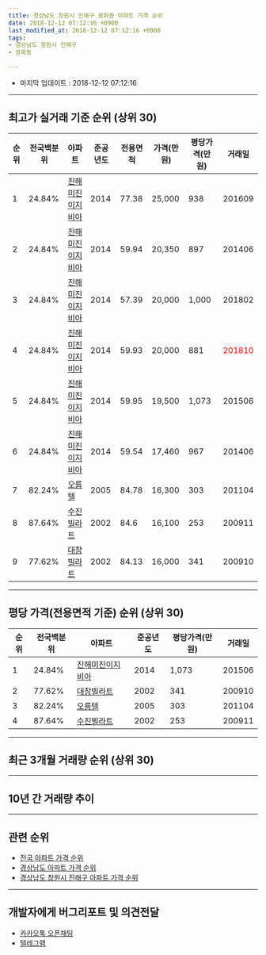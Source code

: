 ```yaml
---
title: 경상남도 창원시 진해구 광화동 아파트 가격 순위
date: 2018-12-12 07:12:16 +0900
last_modified_at: 2018-12-12 07:12:16 +0900
tags:
- 경상남도 창원시 진해구
- 광화동

---
```


* 마지막 업데이트 : 2018-12-12 07:12:16

---

## 최고가 실거래 기준 순위 (상위 30)


|순위|전국백분위|아파트|준공년도|전용면적|가격(만원)|평당가격(만원)|거래일|
|---|---|---|---|---|---|---|---|
|1|24.84%|[진해미진이지비아](https://search.naver.com/search.naver?query=%EA%B2%BD%EC%83%81%EB%82%A8%EB%8F%84+%EC%B0%BD%EC%9B%90%EC%8B%9C+%EC%A7%84%ED%95%B4%EA%B5%AC+%EA%B4%91%ED%99%94%EB%8F%99+%EC%A7%84%ED%95%B4%EB%AF%B8%EC%A7%84%EC%9D%B4%EC%A7%80%EB%B9%84%EC%95%84)|2014|77.38|25,000|938|201609|
|2|24.84%|[진해미진이지비아](https://search.naver.com/search.naver?query=%EA%B2%BD%EC%83%81%EB%82%A8%EB%8F%84+%EC%B0%BD%EC%9B%90%EC%8B%9C+%EC%A7%84%ED%95%B4%EA%B5%AC+%EA%B4%91%ED%99%94%EB%8F%99+%EC%A7%84%ED%95%B4%EB%AF%B8%EC%A7%84%EC%9D%B4%EC%A7%80%EB%B9%84%EC%95%84)|2014|59.94|20,350|897|201406|
|3|24.84%|[진해미진이지비아](https://search.naver.com/search.naver?query=%EA%B2%BD%EC%83%81%EB%82%A8%EB%8F%84+%EC%B0%BD%EC%9B%90%EC%8B%9C+%EC%A7%84%ED%95%B4%EA%B5%AC+%EA%B4%91%ED%99%94%EB%8F%99+%EC%A7%84%ED%95%B4%EB%AF%B8%EC%A7%84%EC%9D%B4%EC%A7%80%EB%B9%84%EC%95%84)|2014|57.39|20,000|1,000|201802|
|4|24.84%|[진해미진이지비아](https://search.naver.com/search.naver?query=%EA%B2%BD%EC%83%81%EB%82%A8%EB%8F%84+%EC%B0%BD%EC%9B%90%EC%8B%9C+%EC%A7%84%ED%95%B4%EA%B5%AC+%EA%B4%91%ED%99%94%EB%8F%99+%EC%A7%84%ED%95%B4%EB%AF%B8%EC%A7%84%EC%9D%B4%EC%A7%80%EB%B9%84%EC%95%84)|2014|59.93|20,000|881|<span style="color:red">201810</span>|
|5|24.84%|[진해미진이지비아](https://search.naver.com/search.naver?query=%EA%B2%BD%EC%83%81%EB%82%A8%EB%8F%84+%EC%B0%BD%EC%9B%90%EC%8B%9C+%EC%A7%84%ED%95%B4%EA%B5%AC+%EA%B4%91%ED%99%94%EB%8F%99+%EC%A7%84%ED%95%B4%EB%AF%B8%EC%A7%84%EC%9D%B4%EC%A7%80%EB%B9%84%EC%95%84)|2014|59.95|19,500|1,073|201506|
|6|24.84%|[진해미진이지비아](https://search.naver.com/search.naver?query=%EA%B2%BD%EC%83%81%EB%82%A8%EB%8F%84+%EC%B0%BD%EC%9B%90%EC%8B%9C+%EC%A7%84%ED%95%B4%EA%B5%AC+%EA%B4%91%ED%99%94%EB%8F%99+%EC%A7%84%ED%95%B4%EB%AF%B8%EC%A7%84%EC%9D%B4%EC%A7%80%EB%B9%84%EC%95%84)|2014|59.54|17,460|967|201406|
|7|82.24%|[오름텔](https://search.naver.com/search.naver?query=%EA%B2%BD%EC%83%81%EB%82%A8%EB%8F%84+%EC%B0%BD%EC%9B%90%EC%8B%9C+%EC%A7%84%ED%95%B4%EA%B5%AC+%EA%B4%91%ED%99%94%EB%8F%99+%EC%98%A4%EB%A6%84%ED%85%94)|2005|84.78|16,300|303|201104|
|8|87.64%|[수진빌라트](https://search.naver.com/search.naver?query=%EA%B2%BD%EC%83%81%EB%82%A8%EB%8F%84+%EC%B0%BD%EC%9B%90%EC%8B%9C+%EC%A7%84%ED%95%B4%EA%B5%AC+%EA%B4%91%ED%99%94%EB%8F%99+%EC%88%98%EC%A7%84%EB%B9%8C%EB%9D%BC%ED%8A%B8)|2002|84.6|16,100|253|200911|
|9|77.62%|[대창빌라트](https://search.naver.com/search.naver?query=%EA%B2%BD%EC%83%81%EB%82%A8%EB%8F%84+%EC%B0%BD%EC%9B%90%EC%8B%9C+%EC%A7%84%ED%95%B4%EA%B5%AC+%EA%B4%91%ED%99%94%EB%8F%99+%EB%8C%80%EC%B0%BD%EB%B9%8C%EB%9D%BC%ED%8A%B8)|2002|84.13|16,000|341|200910|


---

## 평당 가격(전용면적 기준) 순위 (상위 30)


|순위|전국백분위|아파트|준공년도|평당가격(만원)|거래일|
|---|---|---|---|---|---|
|1|24.84%|[진해미진이지비아](https://search.naver.com/search.naver?query=%EA%B2%BD%EC%83%81%EB%82%A8%EB%8F%84+%EC%B0%BD%EC%9B%90%EC%8B%9C+%EC%A7%84%ED%95%B4%EA%B5%AC+%EA%B4%91%ED%99%94%EB%8F%99+%EC%A7%84%ED%95%B4%EB%AF%B8%EC%A7%84%EC%9D%B4%EC%A7%80%EB%B9%84%EC%95%84)|2014|1,073|201506|
|2|77.62%|[대창빌라트](https://search.naver.com/search.naver?query=%EA%B2%BD%EC%83%81%EB%82%A8%EB%8F%84+%EC%B0%BD%EC%9B%90%EC%8B%9C+%EC%A7%84%ED%95%B4%EA%B5%AC+%EA%B4%91%ED%99%94%EB%8F%99+%EB%8C%80%EC%B0%BD%EB%B9%8C%EB%9D%BC%ED%8A%B8)|2002|341|200910|
|3|82.24%|[오름텔](https://search.naver.com/search.naver?query=%EA%B2%BD%EC%83%81%EB%82%A8%EB%8F%84+%EC%B0%BD%EC%9B%90%EC%8B%9C+%EC%A7%84%ED%95%B4%EA%B5%AC+%EA%B4%91%ED%99%94%EB%8F%99+%EC%98%A4%EB%A6%84%ED%85%94)|2005|303|201104|
|4|87.64%|[수진빌라트](https://search.naver.com/search.naver?query=%EA%B2%BD%EC%83%81%EB%82%A8%EB%8F%84+%EC%B0%BD%EC%9B%90%EC%8B%9C+%EC%A7%84%ED%95%B4%EA%B5%AC+%EA%B4%91%ED%99%94%EB%8F%99+%EC%88%98%EC%A7%84%EB%B9%8C%EB%9D%BC%ED%8A%B8)|2002|253|200911|


---

## 최근 3개월 거래량 순위 (상위 30)


<div style="width:100%;">
    <canvas id="deal_count_ranking" height="250"></canvas>
</div>


<script>
new Chart(document.getElementById("deal_count_ranking"), {
    type: 'horizontalBar',
    data: {
        labels: ['오름텔', '진해미진이지비아'],
        datasets: [{
            label: '실거래 수',
            data: [1, 1],
            borderColor: "rgba(255, 0, 128, 1)",
            backgroundColor: "rgba(255, 0, 128, 0.5)",
            fill: false,
        }]
    },
    options: {
        responsive: true,
        title: {
            display: true,
            text: '최근 3개월 거래량 순위'
        },
        tooltips: {
            mode: 'index',
            intersect: false,
            callbacks: {
                title: function(tooltipItems, data) {
                    return "실거래 수:";
                },
                label: function(tooltipItem, data) {
                    return data.labels[tooltipItem.index] + ": " + tooltipItem.xLabel;
                }
            }
        },
        hover: {
            mode: 'nearest',
            intersect: true
        },
        scales: {
            xAxes: [{
                display: true,
                scaleLabel: {
                    display: true,
                    labelString: '실거래 수'
                },
                ticks: {
                    suggestedMin: 0,
                }
            }],
            yAxes: [{
                display: true,
                ticks: {
                    autoSkip: false,
                    callback: function(value, index, values) {
                        if (value.length > 15)
                            return value.substr(0, 13) + "...";
                        else
                            return value;
                    }
                },
                scaleLabel: {
                    display: false,
                }
            }]
        }
    }
});

</script>


---

## 10년 간 거래량 추이


<div style="width:100%;">
    <canvas id="deal_progress" height="250"></canvas>
</div>

<script>
new Chart(document.getElementById("deal_progress"), {
    type: 'line',
    data: {
        labels: ['200812','200901','200902','200903','200904','200905','200906','200907','200908','200909','200910','200911','200912','201001','201002','201003','201004','201005','201006','201007','201008','201009','201010','201011','201012','201101','201102','201103','201104','201105','201106','201107','201108','201109','201110','201111','201112','201201','201202','201203','201204','201205','201206','201207','201208','201209','201210','201211','201212','201301','201302','201303','201304','201305','201306','201307','201308','201309','201310','201311','201312','201401','201402','201403','201404','201405','201406','201407','201408','201409','201410','201411','201412','201501','201502','201503','201504','201505','201506','201507','201508','201509','201510','201511','201512','201601','201602','201603','201604','201605','201606','201607','201608','201609','201610','201611','201612','201701','201702','201703','201704','201705','201706','201707','201708','201709','201710','201711','201712','201801','201802','201803','201804','201805','201806','201807','201808','201809','201810','201811','201812'],
        datasets: [{
            label: '실거래 수',
            pointRadius: 1,
            data: [0, 0, 0, 0, 0, 0, 0, 0, 0, 0, 2, 1, 1, 1, 0, 2, 0, 0, 0, 0, 1, 1, 0, 0, 1, 0, 1, 3, 2, 2, 0, 0, 0, 0, 0, 1, 0, 0, 0, 1, 0, 0, 0, 0, 0, 0, 0, 0, 0, 1, 1, 0, 0, 0, 0, 0, 0, 0, 0, 0, 0, 0, 0, 1, 0, 0, 3, 0, 2, 4, 0, 2, 0, 0, 1, 0, 1, 1, 2, 0, 0, 1, 0, 0, 0, 0, 0, 1, 0, 1, 2, 3, 0, 1, 2, 1, 0, 1, 1, 1, 0, 0, 1, 0, 0, 2, 0, 0, 1, 0, 1, 1, 1, 0, 0, 0, 0, 0, 2, 0, 0],
            borderColor: "rgba(255, 201, 14, 1)",
            backgroundColor: "rgba(255, 201, 14, 0.5)",
            fill: true,
        }]
    },
    options: {
        responsive: true,
        title: {
            display: true,
            text: '10년간 거래량 추이'
        },
        tooltips: {
            mode: 'index',
            intersect: false,
        },
        hover: {
            mode: 'nearest',
            intersect: true
        },
        scales: {
            xAxes: [{
                display: true,
                scaleLabel: {
                    display: true,
                    labelString: '년/월'
                }
            }],
            yAxes: [{
                display: true,
                ticks: {
                    suggestedMin: 0,
                },
                scaleLabel: {
                    display: true,
                    labelString: '실거래 수'
                }
            }]
        }
    }
});

</script>


---

## 관련 순위

- [전국 아파트 가격 순위](https://inasie.github.io/apt-ranking/전국)
- [경상남도 아파트 가격 순위](https://inasie.github.io/apt-ranking/경상남도)
- [경상남도 창원시 진해구 아파트 가격 순위](https://inasie.github.io/apt-ranking/경상남도-창원시-진해구)


---

## 개발자에게 버그리포트 및 의견전달

- [카카오톡 오픈채팅](https://open.kakao.com/o/gLJUAP4)
- [텔레그램](https://t.me/inasie)

